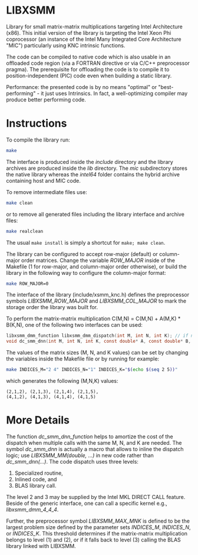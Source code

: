LIBXSMM
=======
Library for small matrix-matrix multiplications targeting Intel Architecture (x86). This initial version of the library is targeting the Intel Xeon Phi coprocessor (an instance of the Intel Many Integrated Core Architecture "MIC") particularly using KNC intrinsic functions.

The code can be compiled to native code which is also usable in an offloaded code region (via a FORTRAN directive or via C/C++ preprocessor pragma). The prerequisite for offloading the code is to compile it to position-independent (PIC) code even when building a static library.

Performance: the presented code is by no means "optimal" or "best-performing" - it just uses Intrinsics. In fact, a well-optimizing compiler may produce better performing code.

Instructions
============
To compile the library run:

```sh
make
```

The interface is produced inside the *include* directory and the library archives are produced inside the *lib* directory. The *mic* subdirectory stores the native library whereas the *intel64* folder contains the hybrid archive containing host and MIC code.

To remove intermediate files use:

```sh
make clean
```

or to remove all generated files including the library interface and archive files:

```sh
make realclean
```

The usual `make install` is simply a shortcut for `make; make clean`.

The library can be configured to accept row-major (default) or column-major order matrices. Change the variable *ROW_MAJOR* inside of the Makefile (1 for row-major, and column-major order otherwise), or build the library in the following way to configure the column-major format:

```sh
make ROW_MAJOR=0
```

The interface of the library (include/xsmm_knc.h) defines the preprocessor symbols *LIBXSMM_ROW_MAJOR* and *LIBXSMM_COL_MAJOR* to mark the storage order the library was built for.

To perform the matrix-matrix multiplication C(M,N) = C(M,N) + A(M,K) \* B(K,N), one of the following two interfaces can be used:

```C
libxsmm_dmm_function libxsmm_dmm_dispatch(int M, int N, int K); // if non-zero call (*function)(M, N, K)
void dc_smm_dnn(int M, int N, int K, const double* A, const double* B, double* C); // automatic dispatch
```

The values of the matrix sizes (M, N, and K values) can be set by changing the variables inside the Makefile file or by running for example:

```sh
make INDICES_M="2 4" INDICES_N="1" INDICES_K="$(echo $(seq 2 5))"
```

which generates the following (M,N,K) values:

```
(2,1,2), (2,1,3), (2,1,4), (2,1,5),
(4,1,2), (4,1,3), (4,1,4), (4,1,5)
```

More Details
============
The function *dc_smm_dnn_function* helps to amortize the cost of the dispatch when multiple calls with the same M, N, and K are needed. The symbol *dc_smm_dnn* is actually a macro that allows to inline the dispatch logic; use *LIBXSMM_MM(double, ...)* in new code rather than *dc_smm_dnn(...)*. The code dispatch uses three levels:

1. Specialized routine,
2. Inlined code, and
3. BLAS library call.

The level 2 and 3 may be supplied by the Intel MKL DIRECT CALL feature. Beside of the generic interface, one can call a specific kernel e.g., *libxsmm_dmm_4_4_4*.

Further, the preprocessor symbol *LIBXSMM_MAX_MNK* is defined to be the largest problem size defined by the parameter sets *INDICES_M*, *INDICES_N*, or *INDICES_K*. This threshold determines if the matrix-matrix multiplication belongs to level (1) and (2), or if it falls back to level (3) calling the BLAS library linked with LIBXSMM.
